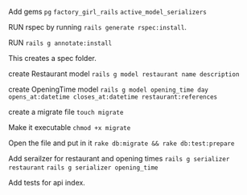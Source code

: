 Add gems `pg` `factory_girl_rails` `active_model_serializers`

RUN  rspec by running `rails generate rspec:install`.

RUN `rails g annotate:install`

This creates a spec folder.


create Restaurant model `rails g model restaurant name description`

create OpeningTime model `rails g model opening_time day opens_at:datetime closes_at:datetime restaurant:references`

create a migrate file `touch migrate`

Make it executable `chmod +x migrate`

Open the file and put in it `rake db:migrate && rake db:test:prepare`

Add serailzer for restaurant and opening times `rails g serializer restaurant` `rails g serializer opening_time`

Add tests for api index. 
